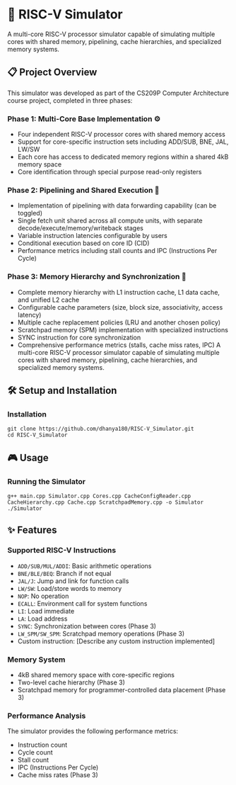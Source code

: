# 🚀 RISC-V Simulator
A multi-core RISC-V processor simulator capable of simulating multiple cores with shared memory, pipelining, cache hierarchies, and specialized memory systems.

## 📋 Project Overview
This simulator was developed as part of the CS209P Computer Architecture course project, completed in three phases:

### Phase 1: Multi-Core Base Implementation ⚙️

* Four independent RISC-V processor cores with shared memory access
* Support for core-specific instruction sets including ADD/SUB, BNE, JAL, LW/SW
* Each core has access to dedicated memory regions within a shared 4kB memory space
* Core identification through special purpose read-only registers

### Phase 2: Pipelining and Shared Execution 🔄

* Implementation of pipelining with data forwarding capability (can be toggled)
* Single fetch unit shared across all compute units, with separate decode/execute/memory/writeback stages
* Variable instruction latencies configurable by users
* Conditional execution based on core ID (CID)
* Performance metrics including stall counts and IPC (Instructions Per Cycle)

### Phase 3: Memory Hierarchy and Synchronization 🧠

* Complete memory hierarchy with L1 instruction cache, L1 data cache, and unified L2 cache
* Configurable cache parameters (size, block size, associativity, access latency)
* Multiple cache replacement policies (LRU and another chosen policy)
* Scratchpad memory (SPM) implementation with specialized instructions
* SYNC instruction for core synchronization
* Comprehensive performance metrics (stalls, cache miss rates, IPC)
A multi-core RISC-V processor simulator capable of simulating multiple cores with shared memory, pipelining, cache hierarchies, and specialized memory systems.

## 🛠️ Setup and Installation

### Installation
```
git clone https://github.com/dhanya180/RISC-V_Simulator.git
cd RISC-V_Simulator
```

## 🎮 Usage

### Running the Simulator
```
g++ main.cpp Simulator.cpp Cores.cpp CacheConfigReader.cpp CacheHierarchy.cpp Cache.cpp ScratchpadMemory.cpp -o Simulator
./Simulator
```

## ✨ Features

### Supported RISC-V Instructions

* ```ADD/SUB/MUL/ADDI```: Basic arithmetic operations
* ```BNE/BLE/BEQ```: Branch if not equal
* ```JAL/J```: Jump and link for function calls
* ```LW/SW```: Load/store words to memory
* ```NOP```: No operation
* ```ECALL```: Environment call for system functions
* ```LI```: Load immediate
* ```LA```: Load address
* ```SYNC```: Synchronization between cores (Phase 3)
* ```LW_SPM/SW_SPM```: Scratchpad memory operations (Phase 3)
* Custom instruction: [Describe any custom instruction implemented]

### Memory System

* 4kB shared memory space with core-specific regions
* Two-level cache hierarchy (Phase 3)
* Scratchpad memory for programmer-controlled data placement (Phase 3)

### Performance Analysis

The simulator provides the following performance metrics:
* Instruction count
* Cycle count
* Stall count
* IPC (Instructions Per Cycle)
* Cache miss rates (Phase 3)
